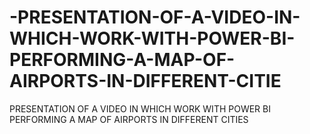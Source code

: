 # -PRESENTATION-OF-A-VIDEO-IN-WHICH-WORK-WITH-POWER-BI-PERFORMING-A-MAP-OF-AIRPORTS-IN-DIFFERENT-CITIE
 PRESENTATION OF A VIDEO IN WHICH WORK WITH POWER BI PERFORMING A MAP OF AIRPORTS IN DIFFERENT CITIES
